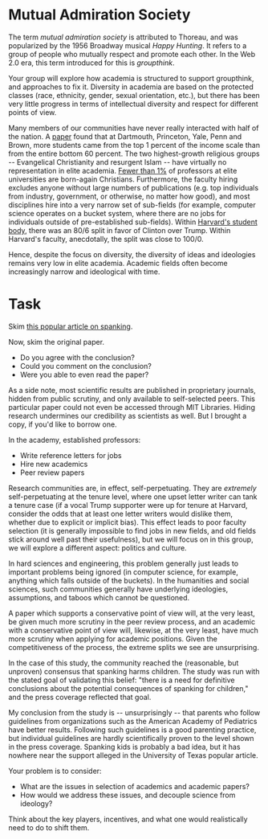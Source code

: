# Mutual Admiration Society 

The term *mutual admiration society* is attributed to Thoreau, and was
popularized by the 1956 Broadway musical *Happy Hunting*. It refers to
a group of people who mutually respect and promote each other. In the
Web 2.0 era, this term introduced for this is *groupthink*.

Your group will explore how academia is structured to support
groupthink, and approaches to fix it. Diversity in academia are based
on the protected classes (race, ethnicity, gender, sexual orientation,
etc.), but there has been very little progress in terms of
intellectual diversity and respect for different points of view.

Many members of our communities have never really interacted with half
of the nation. A
[paper](https://www.nytimes.com/interactive/2017/01/18/upshot/some-colleges-have-more-students-from-the-top-1-percent-than-the-bottom-60.html)
found that at Dartmouth, Princeton, Yale, Penn and Brown, more
students came from the top 1 percent of the income scale than from the
entire bottom 60 percent. The two highest-growth religious groups --
Evangelical Christianity and resurgent Islam -- have virtually no
representation in elite academia. [Fewer than
1%](http://religion.ssrc.org/reforum/Gross_Simmons.pdf) of professors
at elite universities are born-again Christians. Furthermore, the
faculty hiring excludes anyone without large numbers of publications
(e.g. top individuals from industry, government, or otherwise, no
matter how good), and most disciplines hire into a very narrow set of
sub-fields (for example, computer science operates on a bucket system,
where there are no jobs for individuals outside of pre-established
sub-fields). Within [Harvard's student
body](http://harvardmagazine.com/2017/05/harvards-class-gap), there
was an 80/6 split in favor of Clinton over Trump. Within Harvard's
faculty, anecdotally, the split was close to 100/0.

Hence, despite the focus on diversity, the diversity of ideas and
ideologies remains very low in elite academia. Academic fields often
become increasingly narrow and ideological with time.

# Task

Skim [this popular article on
spanking](https://news.utexas.edu/2016/04/25/risks-of-harm-from-spanking-confirmed-by-researchers).

Now, skim the original paper.

* Do you agree with the conclusion?
* Could you comment on the conclusion?
* Were you able to even read the paper?

As a side note, most scientific results are published in proprietary
journals, hidden from public scrutiny, and only available to
self-selected peers. This particular paper could not even be accessed
through MIT Libraries. Hiding research undermines our credibility as
scientists as well. But I brought a copy, if you'd like to borrow one.

In the academy, established professors:

* Write reference letters for jobs
* Hire new academics
* Peer review papers

Research communities are, in effect, self-perpetuating. They are
*extremely* self-perpetuating at the tenure level, where one upset
letter writer can tank a tenure case (if a vocal Trump supporter were
up for tenure at Harvard, consider the odds that at least one letter
writers would dislike them, whether due to explicit or implicit
bias). This effect leads to poor faculty selection (it is generally
impossible to find jobs in new fields, and old fields stick around
well past their usefulness), but we will focus on in this group, we
will explore a different aspect: politics and culture.

In hard sciences and engineering, this problem generally just leads to
important problems being ignored (in computer science, for example,
anything which falls outside of the buckets). In the humanities and
social sciences, such communities generally have underlying
ideologies, assumptions, and taboos which cannot be questioned. 

A paper which supports a conservative point of view will, at the very
least, be given much more scrutiny in the peer review process, and an
academic with a conservative point of view will, likewise, at the very
least, have much more scrutiny when applying for academic
positions. Given the competitiveness of the process, the extreme
splits we see are unsurprising.

In the case of this study, the community reached the (reasonable, but
unproven) consensus that spanking harms children. The study was run
with the stated goal of validating this belief: "there is a need for
definitive conclusions about the potential consequences of spanking
for children," and the press coverage reflected that goal.

My conclusion from the study is -- unsurprisingly -- that parents who
follow guidelines from organizations such as the American Academy of
Pediatrics have better results. Following such guidelines is a good
parenting practice, but individual guidelines are hardly
scientifically proven to the level shown in the press
coverage. Spanking kids is probably a bad idea, but it has nowhere
near the support alleged in the University of Texas popular article.

Your problem is to consider:

* What are the issues in selection of academics and academic papers?
* How would we address these issues, and decouple science from
  ideology?

Think about the key players, incentives, and what one would
realistically need to do to shift them.